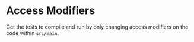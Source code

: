 # Access Modifiers

Get the tests to compile and run by only changing access modifiers on the code within `src/main`.


